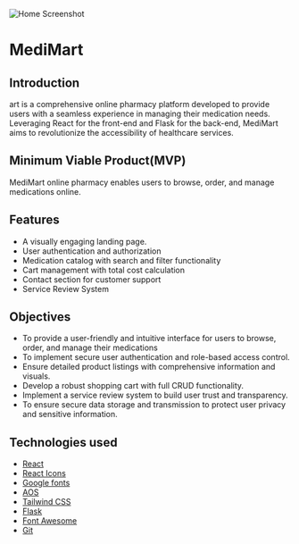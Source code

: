 ![Home Screenshot](/client/src/components/assets/frontpage.png)

# MediMart 

## Introduction
art is a comprehensive online pharmacy platform developed to provide users with a seamless experience in managing their medication needs. Leveraging React for the front-end and Flask for the back-end, MediMart aims to revolutionize the accessibility of healthcare services.

## Minimum Viable Product(MVP)
MediMart online pharmacy enables users to browse, order, and manage medications online.

## Features
- A visually engaging landing page.
- User authentication and authorization
- Medication catalog with search and filter functionality
- Cart management with total cost calculation
- Contact section for customer support
- Service Review System

## Objectives
- To provide a user-friendly and intuitive interface for users to browse, order, and manage their medications
- To implement secure user authentication and role-based access control.
- Ensure detailed product listings with comprehensive information and visuals.
- Develop a robust shopping cart with full CRUD functionality.
- Implement a service review system to build user trust and transparency.
- To ensure secure data storage and transmission to protect user privacy and sensitive information.

## Technologies used

- [React](https://reactjs.org/)
- [React Icons](https://react-icons.github.io/react-icons/)
- [Google fonts](https://fonts.google.com/)
- [AOS](https://michalsnik.github.io/aos/)
- [Tailwind CSS](https://tailwindcss.com/)
- [Flask](https://flask.palletsprojects.com/en/3.0.x/)
- [Font Awesome](https://fontawesome.com/)
- [Git](https://www.git-scm.com/)


